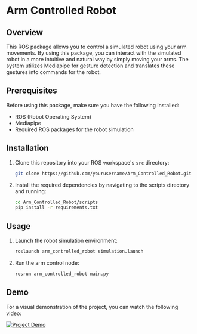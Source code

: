 # Arm Controlled Robot

## Overview

This ROS package allows you to control a simulated robot using your arm movements. By using this package, you can interact with the simulated robot in a more intuitive and natural way by simply moving your arms. The system utilizes Mediapipe for gesture detection and translates these gestures into commands for the robot.

## Prerequisites

Before using this package, make sure you have the following installed:
- ROS (Robot Operating System)
- Mediapipe
- Required ROS packages for the robot simulation

## Installation

1. Clone this repository into your ROS workspace's `src` directory:
    ```bash
    git clone https://github.com/yourusername/Arm_Controlled_Robot.git
    ```

2. Install the required dependencies by navigating to the scripts directory and running:
    ```bash
    cd Arm_Controlled_Robot/scripts
    pip install -r requirements.txt
    ```

## Usage

1. Launch the robot simulation environment:
    ```bash
    roslaunch arm_controlled_robot simulation.launch
    ```

2. Run the arm control node:
    ```bash
    rosrun arm_controlled_robot main.py
    ```

## Demo

For a visual demonstration of the project, you can watch the following video:

[![Project Demo](http://img.youtube.com/vi/9owxQ1zTffA/0.jpg)](https://www.youtube.com/watch?v=9owxQ1zTffA)
